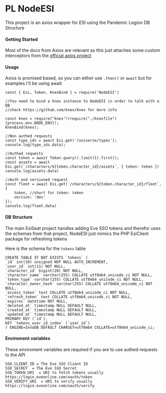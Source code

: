 # PL NodeESI

This project is an axios wrapper for ESI using the Pandemic Legion DB Structure

#### Getting Started

Most of the docs from Axios are relevant as this just attaches some custom interceptors from the [official axios project](https://github.com/axios/axios)


#### Usage

Axios is promised based, so you can either use `.then()` or `await` but for examples I'll be using await

```JS
const { Esi, Token, KnexBind } = require('NodeESI')

//You need to bind a knex instance to NodeESI in order to talk with a DB
//check https://github.com/knex/knex for more info

const knex = require("knex")(require("./knexfile")[process.env.NODE_ENV]);
KnexBind(knex);

//Non authed requests
const type_ids = await Esi.get('/universe/types');
console.log(type_ids.data);

//Authed requests
const token = await Token.query().limit(1).first();
const assets = await Esi.get(`/characters/${token.character_id}/assets`, { token: token })
console.log(assets.data)

//Auth and versioned request
const fleet = await Esi.get(`/characters/${token.character_id}/fleet`, { 
    token, //short for token: token
    version: 'dev'
});
console.log(fleet.data)

```

#### DB Structure

The main EsiSeat project handles adding Eve SSO tokens and therefor uses the schemas from that project, NodeESI just mimics the PHP EsiClient package for refreshing tokens

Here is the schema for the `tokens` table

    CREATE TABLE IF NOT EXISTS `tokens` (
    `id` int(10) unsigned NOT NULL AUTO_INCREMENT,
    `user_id` int(11) NOT NULL,
    `character_id` bigint(20) NOT NULL,
    `character_name` varchar(255) COLLATE utf8mb4_unicode_ci NOT NULL,
    `token_type` varchar(255) COLLATE utf8mb4_unicode_ci NOT NULL,
    `character_owner_hash` varchar(255) COLLATE utf8mb4_unicode_ci NOT NULL,
    `access_token` text COLLATE utf8mb4_unicode_ci NOT NULL,
    `refresh_token` text COLLATE utf8mb4_unicode_ci NOT NULL,
    `expires` datetime NOT NULL,
    `deleted_at` timestamp NULL DEFAULT NULL,
    `created_at` timestamp NULL DEFAULT NULL,
    `updated_at` timestamp NULL DEFAULT NULL,
    PRIMARY KEY (`id`),
    KEY `tokens_user_id_index` (`user_id`)
    ) ENGINE=InnoDB DEFAULT CHARSET=utf8mb4 COLLATE=utf8mb4_unicode_ci;

#### Enviroment variables

These enviroment variables are required if you are to use authed requests to the API

    SSO_CLIENT_ID = The Eve SSO Client ID
    SSO_SECRET  = The Eve SSO Secret
    SSO_TOKEN_URI  = URI to fetch tokens usually https://login.eveonline.com/oauth/token
    SSO_VERIFY_URI  = URI to verify usually https://login.eveonline.com/oauth/verify
